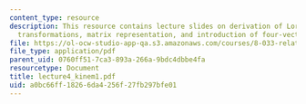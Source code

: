 ```yaml
---
content_type: resource
description: This resource contains lecture slides on derivation of Lorentz-Einstein
  transformations, matrix representation, and introduction of four-vectors.
file: https://ol-ocw-studio-app-qa.s3.amazonaws.com/courses/8-033-relativity-fall-2006/a0bc66ff18266da4256f27fb297bfe01_lecture4_kinem1.pdf
file_type: application/pdf
parent_uid: 0760ff51-7ca3-893a-266a-9bdc4dbbe4fa
resourcetype: Document
title: lecture4_kinem1.pdf
uid: a0bc66ff-1826-6da4-256f-27fb297bfe01
---
```

